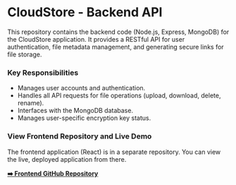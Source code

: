 # CloudStore - Backend API

This repository contains the backend code (Node.js, Express, MongoDB) for the CloudStore application. It provides a RESTful API for user authentication, file metadata management, and generating secure links for file storage.

### Key Responsibilities

-   Manages user accounts and authentication.
-   Handles all API requests for file operations (upload, download, delete, rename).
-   Interfaces with the MongoDB database.
-   Manages user-specific encryption key status.

### View Frontend Repository and Live Demo

The frontend application (React) is in a separate repository. You can view the live, deployed application from there.

**[➡️ Frontend GitHub Repository](https://github.com/sanjayrawatt/cloud-storage-client)**  
